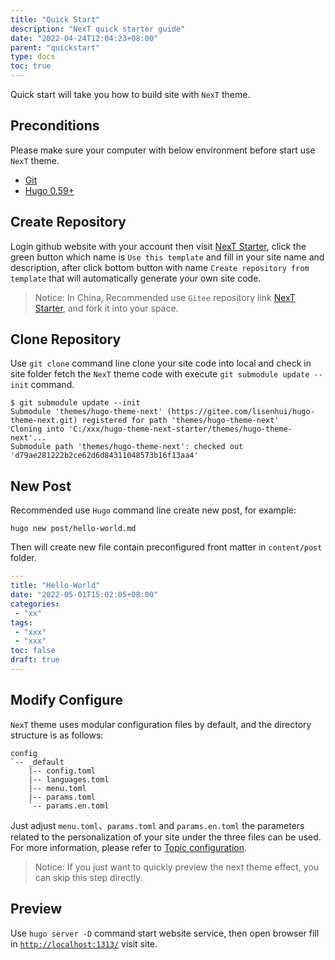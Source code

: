 ```yaml
---
title: "Quick Start"
description: "NexT quick starter guide"
date: "2022-04-24T12:04:23+08:00"
parent: "quickstart"
type: docs
toc: true
---
```


Quick start will take you how to build site with `NexT` theme.

## Preconditions

Please make sure your computer with below environment before start use `NexT` theme.

- [Git](https://git-scm.com/)
- [Hugo 0.59+](https://github.com/gohugoio/hugo/releases)

## Create Repository

Login github website with your account then visit [NexT Starter](https://github.com/hugo-next/hugo-theme-next-starter), click the green button which name is `Use this template` and fill in your site name and description, after click bottom button with name `Create repository from template` that will automatically generate your own site code.

> Notice: In China, Recommended use `Gitee` repository link [NexT Starter](https://gitee.com/hugo-next/hugo-theme-next-starter), and fork it into your space.

## Clone Repository

Use `git clone` command line clone your site code into local and check in site folder fetch the `NexT` theme code with execute `git submodule update --init` command.

```shell
$ git submodule update --init
Submodule 'themes/hugo-theme-next' (https://gitee.com/lisenhui/hugo-theme-next.git) registered for path 'themes/hugo-theme-next'
Cloning into 'C:/xxx/hugo-theme-next-starter/themes/hugo-theme-next'...
Submodule path 'themes/hugo-theme-next': checked out 'd79ae281222b2ce62d6d84311048573b16f13aa4'
```

## New Post

Recommended use `Hugo` command line create new post, for example:

```shell
hugo new post/hello-world.md
```

Then will create new file contain preconfigured front matter in `content/post` folder.

```yaml
---
title: "Hello-World"
date: "2022-05-01T15:02:05+08:00"
categories:
 - "xx"
tags:
 - "xxx"
 - "xxx"
toc: false
draft: true
---
```

## Modify Configure

`NexT` theme uses modular configuration files by default, and the directory structure is as follows:

```shell
config
`-- _default
    |-- config.toml
    |-- languages.toml
    |-- menu.toml
    |-- params.toml
    `-- params.en.toml
```

Just adjust `menu.toml`、`params.toml` and `params.en.toml` the parameters related to the personalization of your site under the three files can be used. For more information, please refer to [Topic configuration](/docs/themesettings/).

> Notice: If you just want to quickly preview the next theme effect, you can skip this step directly.

## Preview

Use `hugo server -D` command start website service, then open browser fill in [`http://localhost:1313/`](http://localhost:1313/) visit site.